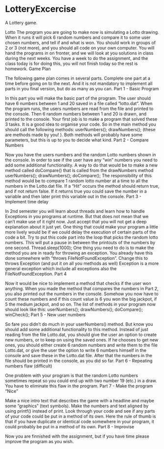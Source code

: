 # LotteryExcercise
A Lottery game.

Lotto
The program you are going to make now is simulating a Lotto drawing.
When it runs it will pick 6 random numbers and compare it to some user chosen numbers, and tell if and what is won.
You should work in groups of 2 or 3 (not more), and you should all code on your own computer.
You will hand the programs in on fronter, and we will look at you solutions in class during the next weeks. You have a week to do the assignment, and the class today is for doing this, you will not finish today so the rest is homework.
Game Plan

The following game plan comes in several parts. Complete one part at a time before going on to the next. And it is not mandatory to implement all parts in you final version, but do as many as you can.
Part 1 - Basic Program

In this part you will make the basic part of the program.
The user should have 6 numbers between 1 and 20 saved in a file called “lotto.dat”.
When the program runs, the users numbers are read from the file and printed to the console.
Then 6 random numbers between 1 and 20 is drawn, and printed to the console.
Your first job is to make a program that solved these 3 tasks.
It is a good idea to organise your code. So in the main method you should call the following methods:
userNumbers();
drawNumbers();
(these are methods made by you! ).
Both methods will probably have some parameters, but this is up to you to decide what kind.
Part 2 - Compare Numbers

Now you have the users numbers and the random Lotto numbers shown in the console.
In order to see if the user have any “win” numbers you need to add some additional functionality.
A way to do that would be to make a new method called doCompare() that is called from the drawNumbers method
userNumbers();
drawNumbers();
doCompare();
The responsibility of this method would be to compare 1 random lotto number at a time to all the numbers in the Lotto.dat file. If a “Hit” occurs the method should return true, and if not return false.
If it returns true you could save the number in a variable and then later print this variable out in the console.
Part 3 - Implement time delay

In 2nd semester you will learn about threads and learn how to handle Exceptions in you programs at runtime. But that does not mean that we can’t make use of it right now. Just accept that you will not get a deep explanation about it just yet.
One thing that could make your program a little more lively would be if we could delay the execution of certain parts of the code a bit.
Try to put this code part into the loop that picks the random lotto numbers. This will put a pause in between the printouts of the numbers by one second.
Thread.sleep(1000);
One thing you need to do is to make the method you are in ready for throwing an exception.
You already have this done somewhere with “throws FileNotFoundException”. Change this to
throws Exception  (and put it on all you methods as well)
Exception is a more general exception which include all exceptions also the FileNotFoundException.
Part 4

Now it would be nice to implement a method that checks if the user won anything.
When you made the method that compares the numbers in Part 2, you also printed out the numbers in the console.
Somehow you now have to count these numbers and if this count value is 6 you won the big jackpot, if 5 the medium jackpot, and so on.
The list of methods in your program now should look like this:
userNumbers();
drawNumbers();
doCompare();
winCheck();
Part 5 - New user numbers

So fare you didn’t do much in your userNumbers() method. But know you should add some additional functionality to this method.
Instead of just reading from the file Lotto.dat, you should give the user an option to create new numbers, or to keep on using the saved ones.
If he chooses to get new ones, you should either create 6 random numbers and write them to the file Lotto.dat, or give the user the option to write 6 numbers himself in the console and save these in the Lotto.dat file. After that the numbers in the file should be printed in the console, as you did so far.
Part 6 - Repeating numbers flaw (difficult)

One problem with your program is that the random Lotto numbers sometimes repeat so you could end up with two number 19 (etc.) in a draw. You have to eliminate this flaw in the program.
Part 7 - Make the program “Nice”

Make a nice intro text that describes the game with a headline and maybe some “graphics” (text symbols).
Make the numbers and text aligned by using printf() instead of print.
Look through your code and see if any parts of your code could be put in a method of its own. Here the rule of thumb is that if you have duplicate or identical code somewhere in your program, it could probably be put in a method of its own.
Part 8 - Improvise

Now you are finnished with the assignment, but if you have time please improve the program as you wish.
